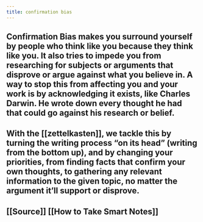 ```yaml
---
title: confirmation bias
---
```


## Confirmation Bias makes you surround yourself by people who think like you because they think like you. It also tries to impede you from researching for subjects or arguments that disprove or argue against what you believe in. A way to stop this from affecting you and your work is by acknowledging it exists, like Charles Darwin. He wrote down every thought he had that could go against his research or belief.
## With the [[zettelkasten]], we tackle this by turning the writing process “on its head” (writing from the bottom up), and by changing your priorities, from finding facts that confirm your own thoughts, to gathering any relevant information to the given topic, no matter the argument it’ll support or disprove.
## [[Source]] [[How to Take Smart Notes]]
